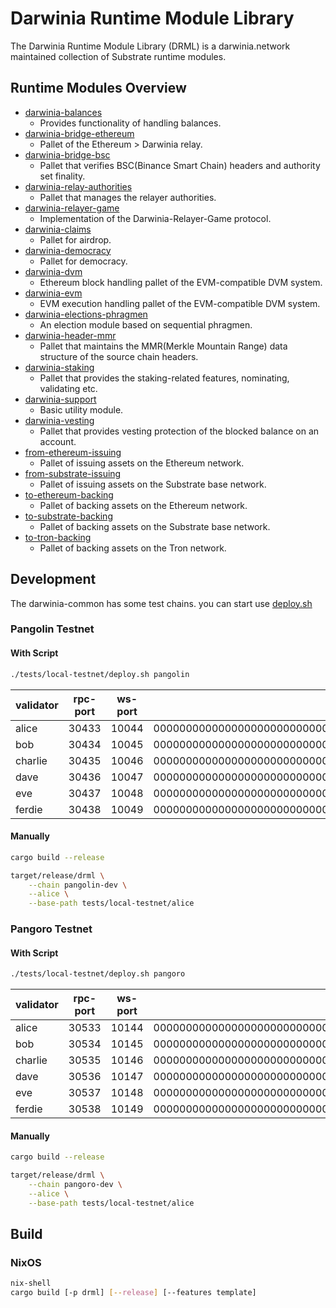 # Darwinia Runtime Module Library
The Darwinia Runtime Module Library (DRML) is a darwinia.network maintained collection of Substrate runtime modules.

## Runtime Modules Overview
- [darwinia-balances](./frame/balances)
	- Provides functionality of handling balances.
- [darwinia-bridge-ethereum](./frame/bridge/ethereum/relay)
	- Pallet of the Ethereum > Darwinia relay.
- [darwinia-bridge-bsc](./frame/bridge/bsc)
	- Pallet that verifies BSC(Binance Smart Chain) headers and authority set finality.
- [darwinia-relay-authorities](./frame/bridge/relay-authorities)
	- Pallet that manages the relayer authorities.
- [darwinia-relayer-game](./frame/bridge/relayer-game)
	- Implementation of the Darwinia-Relayer-Game protocol.
- [darwinia-claims](./frame/claims)
	- Pallet for airdrop.
- [darwinia-democracy](./frame/democracy)
	- Pallet for democracy.
- [darwinia-dvm](./frame/dvm)
	- Ethereum block handling pallet of the EVM-compatible DVM system.
- [darwinia-evm](./frame/evm)
	- EVM execution handling pallet of the EVM-compatible DVM system.
- [darwinia-elections-phragmen](./frame/elections-phragmen)
	- An election module based on sequential phragmen.
- [darwinia-header-mmr](./frame/header-mmr)
	- Pallet that maintains the MMR(Merkle Mountain Range) data structure of the source chain headers.
- [darwinia-staking](./frame/staking)
	- Pallet that provides the staking-related features, nominating, validating etc.
- [darwinia-support](./frame/support)
	- Basic utility module.
- [darwinia-vesting](./frame/vesting)
	- Pallet that provides vesting protection of the blocked balance on an account.
- [from-ethereum-issuing](./frame/wormhole/issuing/ethereum)
	- Pallet of issuing assets on the Ethereum network.
- [from-substrate-issuing](./frame/wormhole/issuing/s2s)
	- Pallet of issuing assets on the Substrate base network.
- [to-ethereum-backing](./frame/wormhole/backing/ethereum)
	- Pallet of backing assets on the Ethereum network.
- [to-substrate-backing](./frame/wormhole/backing/s2s)
	- Pallet of backing assets on the Substrate base network.
- [to-tron-backing](./frame/wormhole/backing/tron)
	- Pallet of backing assets on the Tron network.

## Development
The darwinia-common has some test chains. you can start use [deploy.sh](tests/local-testnet/deploy.sh)

### Pangolin Testnet
#### With Script
```sh
./tests/local-testnet/deploy.sh pangolin
```

| validator | rpc-port | ws-port | node-key                                                      |
| --------- | -------- | ------- | ------------------------------------------------------------- |
| alice     | 30433    | 10044   | 0000000000000000000000000000000000000000000000000000000000101 |
| bob       | 30434    | 10045   | 0000000000000000000000000000000000000000000000000000000000102 |
| charlie   | 30435    | 10046   | 0000000000000000000000000000000000000000000000000000000000103 |
| dave      | 30436    | 10047   | 0000000000000000000000000000000000000000000000000000000000104 |
| eve       | 30437    | 10048   | 0000000000000000000000000000000000000000000000000000000000105 |
| ferdie    | 30438    | 10049   | 0000000000000000000000000000000000000000000000000000000000106 |

#### Manually
```sh
cargo build --release

target/release/drml \
	--chain pangolin-dev \
	--alice \
	--base-path tests/local-testnet/alice
```

### Pangoro Testnet
#### With Script
```sh
./tests/local-testnet/deploy.sh pangoro
```

| validator | rpc-port | ws-port | node-key                                                      |
| --------- | -------- | ------- | ------------------------------------------------------------- |
| alice     | 30533    | 10144   | 0000000000000000000000000000000000000000000000000000000000201 |
| bob       | 30534    | 10145   | 0000000000000000000000000000000000000000000000000000000000202 |
| charlie   | 30535    | 10146   | 0000000000000000000000000000000000000000000000000000000000203 |
| dave      | 30536    | 10147   | 0000000000000000000000000000000000000000000000000000000000204 |
| eve       | 30537    | 10148   | 0000000000000000000000000000000000000000000000000000000000205 |
| ferdie    | 30538    | 10149   | 0000000000000000000000000000000000000000000000000000000000206 |

#### Manually
```sh
cargo build --release

target/release/drml \
	--chain pangoro-dev \
	--alice \
	--base-path tests/local-testnet/alice
```

## Build
### NixOS
```sh
nix-shell
cargo build [-p drml] [--release] [--features template]
```
